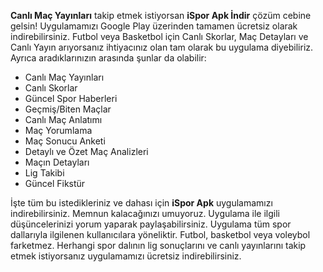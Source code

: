 <b>Canlı Maç Yayınları</b> takip etmek istiyorsan <b>iSpor Apk İndir</b> çözüm cebine gelsin! Uygulamamızı Google Play üzerinden tamamen ücretsiz olarak indirebilirsiniz.
Futbol veya Basketbol için Canlı Skorlar, Maç Detayları ve Canlı Yayın arıyorsanız ihtiyacınız olan tam olarak bu uygulama diyebiliriz. Ayrıca aradıklarınızın arasında şunlar da olabilir:
<ul>
<li>Canlı Maç Yayınları</li>
<li>Canlı Skorlar</li>
<li>Güncel Spor Haberleri</li>
<li>Geçmiş/Biten Maçlar</li>
<li>Canlı Maç Anlatımı</li>
<li>Maç Yorumlama</li>
<li>Maç Sonucu Anketi</li>
<li>Detaylı ve Özet Maç Analizleri</li>
<li>Maçın Detayları</li>
<li>Lig Takibi</li>
<li>Güncel Fikstür</li>
</ul>

İşte tüm bu istedikleriniz ve dahası için <b>iSpor Apk</b> uygulamamızı indirebilirsiniz. Memnun kalacağınızı umuyoruz. Uygulama ile ilgili düşüncelerinizi yorum yaparak paylaşabilirsiniz.
Uygulama tüm spor dallarıyla ilgilenen kullanıcılara yöneliktir. Futbol, basketbol veya voleybol farketmez. Herhangi spor dalının lig sonuçlarını ve canlı yayınlarını takip etmek istiyorsanız uygulamamızı ücretsiz indirebilirsiniz.
